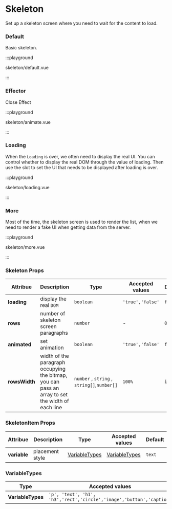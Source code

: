 # Skeleton

Set up a skeleton screen where you need to wait for the content to load.

### Default

Basic skeleton.

:::playground

skeleton/default.vue

:::

### Effector

Close Effect

:::playground

skeleton/animate.vue

:::

### Loading

When the `Loading` is over, we often need to display the real UI. You can control whether to display the real DOM through the value of loading.
Then use the slot to set the UI that needs to be displayed after loading is over.

:::playground

skeleton/loading.vue

:::

### More

Most of the time, the skeleton screen is used to render the list, when we need to render a fake UI when getting data from the server.

:::playground

skeleton/more.vue

:::

### Skeleton Props

| Attribue      | Description                                                                                      | Type                                        | Accepted values  | Default   |
| ------------- | ------------------------------------------------------------------------------------------------ | ------------------------------------------- | ---------------- | --------- |
| **loading**   | display the real `DOM`                                                                           | `boolean`                                   | `'true','false'` | `false`   |
| **rows**      | number of skeleton screen paragraphs                                                             | `number`                                    | -                | `0`       |
| **animated**  | set animation                                                                                    | `boolean`                                   | `'true','false'` | `false`   |
| **rowsWidth** | width of the paragraph occupying the bitmap, you can pass an array to set the width of each line | `number` , `string` , `string[]`,`number[]` | `100%`           | `initial` |

### SkeletonItem Props

| Attribue     | Description     | Type                            | Accepted values                 | Default |
| ------------ | --------------- | ------------------------------- | ------------------------------- | ------- |
| **variable** | placement style | [VariableTypes](#variabletypes) | [VariableTypes](#variabletypes) | `text`  |

### VariableTypes

| Type              | Accepted values                                                      |
| ----------------- | -------------------------------------------------------------------- |
| **VariableTypes** | `'p', 'text', 'h1', 'h3','rect','circle','image','button','caption'` |
